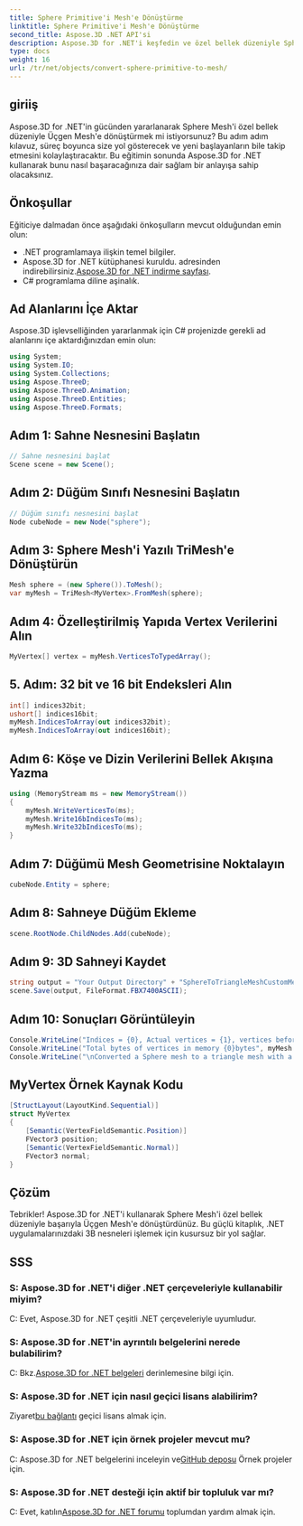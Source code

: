 ```yaml
---
title: Sphere Primitive'i Mesh'e Dönüştürme
linktitle: Sphere Primitive'i Mesh'e Dönüştürme
second_title: Aspose.3D .NET API'si
description: Aspose.3D for .NET'i keşfedin ve özel bellek düzeniyle Sphere Mesh'i zahmetsizce Triangle Mesh'e dönüştürün. Sorunsuz entegrasyon için adım adım kılavuzumuzu izleyin.
type: docs
weight: 16
url: /tr/net/objects/convert-sphere-primitive-to-mesh/
---
```

## giriiş
Aspose.3D for .NET'in gücünden yararlanarak Sphere Mesh'i özel bellek düzeniyle Üçgen Mesh'e dönüştürmek mi istiyorsunuz? Bu adım adım kılavuz, süreç boyunca size yol gösterecek ve yeni başlayanların bile takip etmesini kolaylaştıracaktır. Bu eğitimin sonunda Aspose.3D for .NET kullanarak bunu nasıl başaracağınıza dair sağlam bir anlayışa sahip olacaksınız.
## Önkoşullar
Eğiticiye dalmadan önce aşağıdaki önkoşulların mevcut olduğundan emin olun:
- .NET programlamaya ilişkin temel bilgiler.
-  Aspose.3D for .NET kütüphanesi kuruldu. adresinden indirebilirsiniz.[Aspose.3D for .NET indirme sayfası](https://releases.aspose.com/3d/net/).
- C# programlama diline aşinalık.
## Ad Alanlarını İçe Aktar
Aspose.3D işlevselliğinden yararlanmak için C# projenizde gerekli ad alanlarını içe aktardığınızdan emin olun:
```csharp
using System;
using System.IO;
using System.Collections;
using Aspose.ThreeD;
using Aspose.ThreeD.Animation;
using Aspose.ThreeD.Entities;
using Aspose.ThreeD.Formats;
```
## Adım 1: Sahne Nesnesini Başlatın
```csharp
// Sahne nesnesini başlat
Scene scene = new Scene();
```
## Adım 2: Düğüm Sınıfı Nesnesini Başlatın
```csharp
// Düğüm sınıfı nesnesini başlat
Node cubeNode = new Node("sphere");
```
## Adım 3: Sphere Mesh'i Yazılı TriMesh'e Dönüştürün
```csharp
Mesh sphere = (new Sphere()).ToMesh();
var myMesh = TriMesh<MyVertex>.FromMesh(sphere);
```
## Adım 4: Özelleştirilmiş Yapıda Vertex Verilerini Alın
```csharp
MyVertex[] vertex = myMesh.VerticesToTypedArray();
```
## 5. Adım: 32 bit ve 16 bit Endeksleri Alın
```csharp
int[] indices32bit;
ushort[] indices16bit;
myMesh.IndicesToArray(out indices32bit);
myMesh.IndicesToArray(out indices16bit);
```
## Adım 6: Köşe ve Dizin Verilerini Bellek Akışına Yazma
```csharp
using (MemoryStream ms = new MemoryStream())
{
    myMesh.WriteVerticesTo(ms);
    myMesh.Write16bIndicesTo(ms);
    myMesh.Write32bIndicesTo(ms);
}
```
## Adım 7: Düğümü Mesh Geometrisine Noktalayın
```csharp
cubeNode.Entity = sphere;
```
## Adım 8: Sahneye Düğüm Ekleme
```csharp
scene.RootNode.ChildNodes.Add(cubeNode);
```
## Adım 9: 3D Sahneyi Kaydet
```csharp
string output = "Your Output Directory" + "SphereToTriangleMeshCustomMemoryLayoutScene.fbx";
scene.Save(output, FileFormat.FBX7400ASCII);
```
## Adım 10: Sonuçları Görüntüleyin
```csharp
Console.WriteLine("Indices = {0}, Actual vertices = {1}, vertices before merging = {2}", myMesh.IndicesCount, myMesh.VerticesCount, myMesh.UnmergedVerticesCount);
Console.WriteLine("Total bytes of vertices in memory {0}bytes", myMesh.VerticesSizeInBytes);
Console.WriteLine("\nConverted a Sphere mesh to a triangle mesh with a custom memory layout of the vertex successfully.\nFile saved at " + output);
```

## MyVertex Örnek Kaynak Kodu
```csharp
[StructLayout(LayoutKind.Sequential)]
struct MyVertex
{
	[Semantic(VertexFieldSemantic.Position)]
	FVector3 position;
	[Semantic(VertexFieldSemantic.Normal)]
	FVector3 normal;
}
```
## Çözüm
Tebrikler! Aspose.3D for .NET'i kullanarak Sphere Mesh'i özel bellek düzeniyle başarıyla Üçgen Mesh'e dönüştürdünüz. Bu güçlü kitaplık, .NET uygulamalarınızdaki 3B nesneleri işlemek için kusursuz bir yol sağlar.
## SSS
### S: Aspose.3D for .NET'i diğer .NET çerçeveleriyle kullanabilir miyim?
C: Evet, Aspose.3D for .NET çeşitli .NET çerçeveleriyle uyumludur.
### S: Aspose.3D for .NET'in ayrıntılı belgelerini nerede bulabilirim?
 C: Bkz.[Aspose.3D for .NET belgeleri](https://reference.aspose.com/3d/net/) derinlemesine bilgi için.
### S: Aspose.3D for .NET için nasıl geçici lisans alabilirim?
 Ziyaret[bu bağlantı](https://purchase.aspose.com/temporary-license/) geçici lisans almak için.
### S: Aspose.3D for .NET için örnek projeler mevcut mu?
 C: Aspose.3D for .NET belgelerini inceleyin ve[GitHub deposu](https://github.com/aspose-3d/Aspose.3D-for-.NET) Örnek projeler için.
### S: Aspose.3D for .NET desteği için aktif bir topluluk var mı?
 C: Evet, katılın[Aspose.3D for .NET forumu](https://forum.aspose.com/c/3d/18) toplumdan yardım almak için.